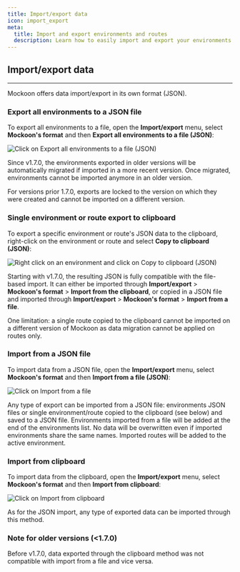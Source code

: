 ```yaml
---
title: Import/export data
icon: import_export
meta:
  title: Import and export environments and routes
  description: Learn how to easily import and export your environments and routes in Mockoon format
---
```


## Import/export data

---

Mockoon offers data import/export in its own format (JSON).

### Export all environments to a JSON file

To export all environments to a file, open the **Import/export** menu, select **Mockoon's format** and then **Export all environments to a file (JSON)**:

![Click on Export all environments to a file (JSON)](/images/docs/export-all.png)

Since v1.7.0, the environments exported in older versions will be automatically migrated if imported in a more recent version. Once migrated, environments cannot be imported anymore in an older version.

For versions prior 1.7.0, exports are locked to the version on which they were created and cannot be imported on a different version.

### Single environment or route export to clipboard

To export a specific environment or route's JSON data to the clipboard, right-click on the environment or route and select **Copy to clipboard (JSON)**:

![Right click on an environment and click on Copy to clipboard (JSON)](/images/docs/export-clipboard-env.png)

Starting with v1.7.0, the resulting JSON is fully compatible with the file-based import. It can either be imported through **Import/export** > **Mockoon's format** > **Import from the clipboard**, or copied in a JSON file and imported through **Import/export** > **Mockoon's format** > **Import from a file**.

One limitation: a single route copied to the clipboard cannot be imported on a different version of Mockoon as data migration cannot be applied on routes only.

### Import from a JSON file

To import data from a JSON file, open the **Import/export** menu, select **Mockoon's format** and then **Import from a file (JSON)**:

![Click on Import from a file](/images/docs/import-file.png)

Any type of export can be imported from a JSON file: environments JSON files or single environment/route copied to the clipboard (see below) and saved to a JSON file. Environments imported from a file will be added at the end of the environments list. No data will be overwritten even if imported environments share the same names. Imported routes will be added to the active environment.

### Import from clipboard

To import data from the clipboard, open the **Import/export** menu, select **Mockoon's format** and then **Import from clipboard**:

![Click on Import from clipboard](/images/docs/import-clipboard.png)

As for the JSON import, any type of exported data can be imported through this method.

### Note for older versions (<1.7.0)

Before v1.7.0, data exported through the clipboard method was not compatible with import from a file and vice versa.
